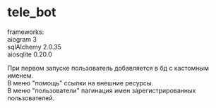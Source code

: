 # tele_bot

frameworks:
  </br>aiogram 3
  </br>sqlAlchemy 2.0.35
  </br>aiosqlite 0.20.0

При первом запуске пользователь добавляется в бд с кастомным именем.
</br>В меню "помощь" ссылки на внешние ресурсы.
</br>В меню "пользователи" пагинация имен зарегистрированных пользователей.
